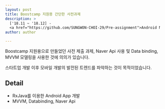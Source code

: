 ```yaml
---
layout: post
title: Boostcamp 지원용 간단한 사전과제
description: >
  ['18.11 ~ '18.12] -
  <a href="https://github.com/SUNGWON-CHOI-29/Pre-assignment">Android Native Application</a>
author: author

---
```

Boostcamp 지원용으로 만들었던 사전 제출 과제,
Naver Api 사용 및 Data binding, MVVM 모델링을 사용한 것에 의의가 있습니다.

스타트업 개발 이후 모바일 개발의 발전된 트렌드를 파악하는 것이 목적이었습니다.

## Detail

* RxJava를 이용한 Android App 개발
* MVVM, Databinding, Naver Api
